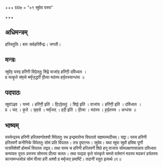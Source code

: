 +++
title = "०९ स्रुवेव यस्य"

+++
## अधिमन्त्रम्
हरिस्तुतिः। बरुः सर्वहरिर्वैन्द्रः। जगती।

## मन्त्रः
स्रुवे॑व॒ यस्य॒ हरि॑णी विपे॒ततुः॒ शिप्रे॒ वाजा॑य॒ हरि॑णी॒ दवि॑ध्वतः ।  
प्र यत्कृ॒ते च॑म॒से मर्मृ॑ज॒द्धरी॑ पी॒त्वा मद॑स्य हर्य॒तस्यान्ध॑सः ॥

## पदपाठः
स्रुवा॑ऽइव । यस्य॑ । हरि॑णी॒ इति॑ । वि॒ऽपे॒ततुः॑ । शिप्रे॒ इति॑ । वाजा॑य । हरि॑णी॒ इति॑ । दवि॑ध्वतः ।  
प्र । यत् । कृ॒ते । च॒म॒से । मर्मृ॑जत् । हरी॒ इति॑ । पी॒त्वा । मद॑स्य । ह॒र्य॒तस्य । अन्ध॑सः ॥

## भाष्यम्
यस्येन्द्रस्य हरिणी हरितवर्णावश्वौ विपेततुः रथ इन्द्रमारोप्य विपततो यज्ञमस्मदीयम्। यद्वा। यस्य हरिणी हरितवर्णे कनीनिके विपेततुः सोमं प्रति विपततः। तत्र दृष्टान्तः। स्रुवेव। यथा स्रुवा स्रुवौ हविषा पूर्णौ पात्रविशेशौ होमार्थं विपततः तद्वत्। तथा यस्य च हरिणी हरितवर्णे शिप्रे हनू वाजाय सोमलक्षणायान्नाय दविध्वतः कम्पयतः पुरतः प्रत्तस्य सोमस्य प्रीत्या चलतः। तथा यद्यदा कृते संस्कृते चमसे वर्तमानं मदस्य मदकरं हर्यतस्य कान्तमन्धसोन्नं सोमं पीत्वा हरी अश्वौ प्र मर्मृजत् प्रमार्ष्टि। तदानीं स्तुत इत्यर्थः॥९॥